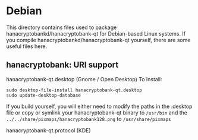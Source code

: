 
Debian
====================
This directory contains files used to package hanacryptobankd/hanacryptobank-qt
for Debian-based Linux systems. If you compile hanacryptobankd/hanacryptobank-qt yourself, there are some useful files here.

## hanacryptobank: URI support ##


hanacryptobank-qt.desktop  (Gnome / Open Desktop)
To install:

	sudo desktop-file-install hanacryptobank-qt.desktop
	sudo update-desktop-database

If you build yourself, you will either need to modify the paths in
the .desktop file or copy or symlink your hanacryptobank-qt binary to `/usr/bin`
and the `../../share/pixmaps/hanacryptobank128.png` to `/usr/share/pixmaps`

hanacryptobank-qt.protocol (KDE)

